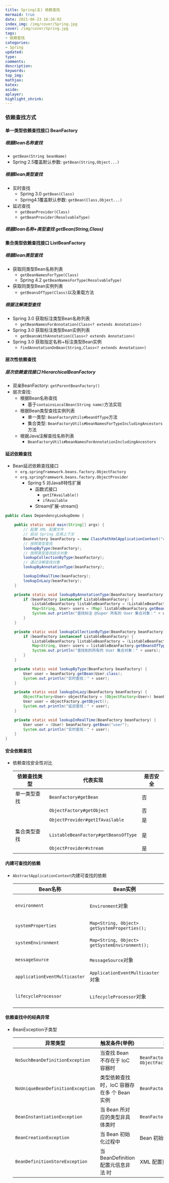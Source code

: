 ```yaml
---
title: Spring(五) 依赖查找
mermaid: true
date: 2021-06-23 16:26:02
index_img: /img/cover/Spring.jpg
cover: /img/cover/Spring.jpg
tags:
- 依赖查找
categories:
- Spring
updated:
type:
comments:
description:
keywords:
top_img:
mathjax:
katex:
aside:
aplayer:
highlight_shrink:
---
```


### 依赖查找方式

#### 单一类型依赖查找接口 BeanFactory

##### 根据Bean名称查找 

* `getBean(String beanName)`
* Spring 2.5覆盖默认参数: `getBean(String,Object...)`

#####  根据Bean类型查找

* 实时查找
  * Spring 3.0 `getBean(Class)`
  * Spring4.1覆盖默认参数: `getBean(Class,Object...)`
* 延迟查找
  * `getBeanProvider(Class)`
  * `getBeanProvider(ResolvableType)`

##### 根据Bean名称+类型查找 getBean(String,Class)

#### 集合类型依赖查找接口 ListBeanFactory

##### 根据Bean类型查找 

* 获取同类型Bean名称列表
  * `getBeanNamesForType(Class)`
  * Spring 4.2 `getBeanNamesForType(ResolvableType)`
* 获取同类型Bean实例列表
  * `getBeansOfType(Class)`以及重载方法

##### 根据注解类型查找

* Spring 3.0 获取标注类型Bean名称列表
  * `getBeanNamesForAnnotation(Class<? extends Annotation>)`
* Spring 3.0 获取标注类型Bean实例列表
  * `getBeansWithAnnotation(Class<? extends Annotation>)`
* Spring 3.0 获取指定名称+标注类型Bean实例
  * `findAnnotationOnBean(String,Class<? extends Annotation>)`

#### 层次性依赖查找

##### 层次依赖查找接口 HierarchicalBeanFactory 

* 双亲BeanFactory: `getParentBeanFactory()`
* 层次查找:
  * 根据Bean名称查找
    * 基于`containsLocalBean(String name)`方法实现
  * 根据Bean类型查找实例列表
    * 单一类型:  `BeanFactoryUtils#beanOfType`方法
    * 集合类型: `BeanFactoryUtils#beanNamesForTypeIncludingAncestors`方法
  * 根据Java注解查找名称列表
    * `BeanFactoryUtils#beanNamesForAnnotationIncludingAncestors`

#### 延迟依赖查找

* Bean延迟依赖查找接口
  * `org.springframework.beans.factory.ObjectFactory`
  * `org.springframework.beans.factory.ObjectProvider`
    * Spring 5 对Java8特性扩展
      * 函数式接口
        *  `getIfAvailable()`
        *  `ifAvailable`
      * Stream扩展-stream()

```java
public class DependencyLookupDemo {

    public static void main(String[] args) {
        // 配置 XML 配置文件
        // 启动 Spring 应用上下文
        BeanFactory beanFactory = new ClassPathXmlApplicationContext("classpath:/META-INF/dependency-lookup-context.xml");
        // 按照类型查找
        lookupByType(beanFactory);
        // 按照类型查找结合对象
        lookupCollectionByType(beanFactory);
        // 通过注解查找对象
        lookupByAnnotationType(beanFactory);

        lookupInRealTime(beanFactory);
        lookupInLazy(beanFactory);
    }

    private static void lookupByAnnotationType(BeanFactory beanFactory) {
        if (beanFactory instanceof ListableBeanFactory) {
            ListableBeanFactory listableBeanFactory = (ListableBeanFactory) beanFactory;
            Map<String, User> users = (Map) listableBeanFactory.getBeansWithAnnotation(Super.class);
            System.out.println("查找标注 @Super 所有的 User 集合对象：" + users);
        }
    }

    private static void lookupCollectionByType(BeanFactory beanFactory) {
        if (beanFactory instanceof ListableBeanFactory) {
            ListableBeanFactory listableBeanFactory = (ListableBeanFactory) beanFactory;
            Map<String, User> users = listableBeanFactory.getBeansOfType(User.class);
            System.out.println("查找到的所有的 User 集合对象：" + users);
        }
    }

    private static void lookupByType(BeanFactory beanFactory) {
        User user = beanFactory.getBean(User.class);
        System.out.println("实时查找：" + user);
    }

    private static void lookupInLazy(BeanFactory beanFactory) {
        ObjectFactory<User> objectFactory = (ObjectFactory<User>) beanFactory.getBean("objectFactory");
        User user = objectFactory.getObject();
        System.out.println("延迟查找：" + user);
    }

    private static void lookupInRealTime(BeanFactory beanFactory) {
        User user = (User) beanFactory.getBean("user");
        System.out.println("实时查找：" + user);
    }
}
```

#### 安全依赖查找

* 依赖查找安全性对比

  | 依赖查找类型 | 代表实现                             | 是否安全 |
  | ------------ | ------------------------------------ | -------- |
  | 单一类型查找 | `BeanFactory#getBean`                | 否       |
  |              | `ObjectFactory#getObject`            | 否       |
  |              | `ObjectProvider#getIfAvailable`      | 是       |
  |              |                                      |          |
  | 集合类型查找 | `ListableBeanFactory#getBeansOfType` | 是       |
  |              | `ObjectProvider#stream`              | 是       |

#### 内建可查找的依赖

* `AbstractApplicationContext`内建可查找的依赖

  | Bean名称                      | Bean实例                                      | 使用场景               |
  | ----------------------------- | --------------------------------------------- | ---------------------- |
  | `environment`                 | `Environment`对象                             | 外部化配置以及Profiles |
  | `systemProperties`            | `Map<String, Object> getSystemProperties();`  | Java系统属性           |
  | `systemEnvironment`           | `Map<String, Object> getSystemEnvironment();` | 操作系统环境变量       |
  | `messageSource`               | `MessageSource`对象                           | 国际化文案             |
  | `applicationEventMulticaster` | `ApplicationEventMulticaster`对象             | Spring事件广播器       |
  | `lifecycleProcessor`          | `LifecycleProcessor`对象                      | `Lifecycle Bean`处理器 |

#### 依赖查找中的经典异常

* BeanException子类型

  | 异常类型                          | 触发条件(举例)                              | 场景举例                                      |
  | --------------------------------- | ------------------------------------------- | --------------------------------------------- |
  | `NoSuchBeanDefinitionException`   | 当查找 Bean 不存在于 IoC 容器时             | `BeanFactory#getBean ObjectFactory#getObject` |
  | `NoUniqueBeanDefinitionException` | 类型依赖查找时，IoC 容器存在多 个 Bean 实例 | `BeanFactory#getBean(Class)`                  |
  | `BeanInstantiationException `     | 当 Bean 所对应的类型非具体类时              | `BeanFactory#getBean`                         |
  | `BeanCreationException`           | 当 Bean 初始化过程中                        | Bean 初始化方法执行异常 时                    |
  | `BeanDefinitionStoreException `   | 当 BeanDefinition 配置元信息非法 时         | XML 配置资源无法打开时                        |

  
